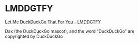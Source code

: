 # LMDDGTFY

[Let Me DuckDuckGo That For You - LMDDGTFY](https://lmddgtfy.net)

Dax (the DuckDuckGo mascot), and the word “DuckDuckGo” are copyrighted by DuckDuckGo